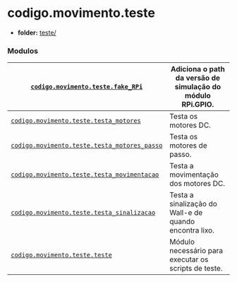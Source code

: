 <a id="module-codigo.movimento.teste"></a>

<a id="codigo-movimento-teste"></a>

# codigo.movimento.teste

* **folder:**
  [teste/](../../../../codigo/movimento/teste)

### Modulos

| [`codigo.movimento.teste.fake_RPi`](codigo.movimento.teste.fake_RPi.md#module-codigo.movimento.teste.fake_RPi)                                  | Adiciona o path da versão de simulação do módulo RPi.GPIO.   |
|-------------------------------------------------------------------------------------------------------------------------------------------------|--------------------------------------------------------------|
| [`codigo.movimento.teste.testa_motores`](codigo.movimento.teste.testa_motores.md#module-codigo.movimento.teste.testa_motores)                   | Testa os motores DC.                                         |
| [`codigo.movimento.teste.testa_motores_passo`](codigo.movimento.teste.testa_motores_passo.md#module-codigo.movimento.teste.testa_motores_passo) | Testa os motores de passo.                                   |
| [`codigo.movimento.teste.testa_movimentacao`](codigo.movimento.teste.testa_movimentacao.md#module-codigo.movimento.teste.testa_movimentacao)    | Testa a movimentação dos motores DC.                         |
| [`codigo.movimento.teste.testa_sinalizacao`](codigo.movimento.teste.testa_sinalizacao.md#module-codigo.movimento.teste.testa_sinalizacao)       | Testa a sinalização do Wall-e de quando encontra lixo.       |
| [`codigo.movimento.teste.teste`](codigo.movimento.teste.teste.md#module-codigo.movimento.teste.teste)                                           | Módulo necessário para executar os scripts de teste.         |
